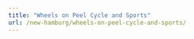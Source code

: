 ```yaml
---
title: "Wheels on Peel Cycle and Sports"
url: /new-hamburg/wheels-on-peel-cycle-and-sports/
---
```

